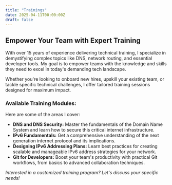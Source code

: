 ```yaml
---
title: "Trainings"
date: 2025-04-11T00:00:00Z
draft: false
---
```


## Empower Your Team with Expert Training

With over 15 years of experience delivering technical training, I specialize in demystifying complex topics like DNS, network routing, and essential developer tools. My goal is to empower teams with the knowledge and skills they need to excel in today's demanding tech landscape.

Whether you're looking to onboard new hires, upskill your existing team, or tackle specific technical challenges, I offer tailored training sessions designed for maximum impact.

### Available Training Modules:

Here are some of the areas I cover:

- **DNS and DNS Security:** Master the fundamentals of the Domain Name System and learn how to secure this critical internet infrastructure.
- **IPv6 Fundamentals:** Get a comprehensive understanding of the next generation internet protocol and its implications.
- **Designing IPv6 Addressing Plans:** Learn best practices for creating scalable and manageable IPv6 address strategies for your network.
- **Git for Developers:** Boost your team's productivity with practical Git workflows, from basics to advanced collaboration techniques.

_Interested in a customized training program? Let's discuss your specific needs!_
